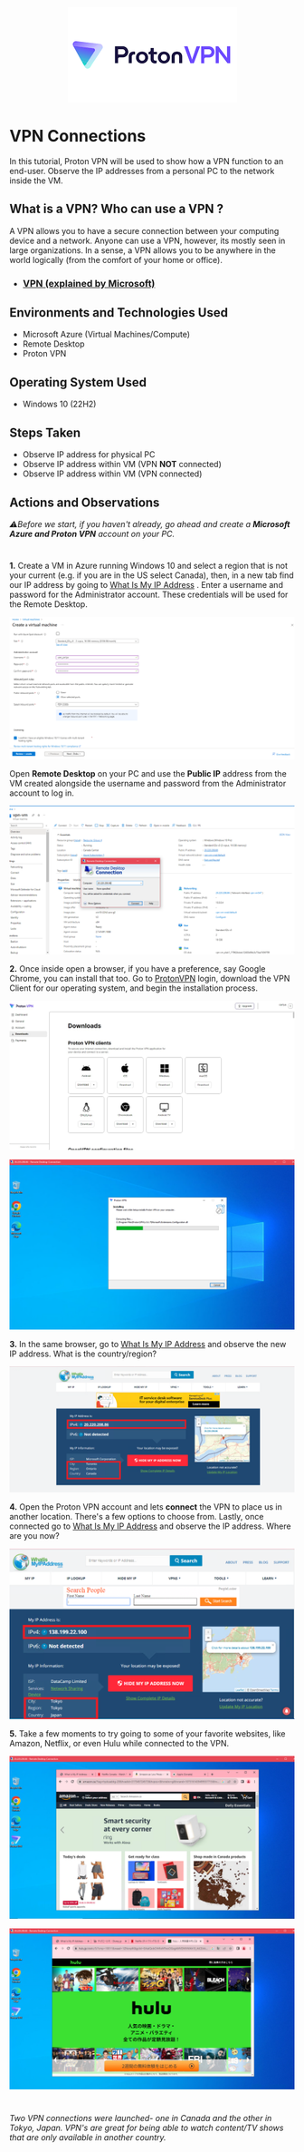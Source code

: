 <p align="center">
<img src="Proton VPN.png"/>
</p>

<h1>VPN Connections</h1>
In this tutorial, Proton VPN will be used to show how a VPN function to an end-user. Observe the IP addresses from a personal PC to the network inside the VM. 
<h2>What is a VPN? Who can use a VPN ? </h2>  
A VPN allows you to have a secure connection between your computing device and a network. Anyone can use a VPN, however, its mostly seen in large organizations. In a sense, a VPN allows you to be anywhere in the world logically (from the comfort of your home or office). 

- ### [VPN (explained by Microsoft)](https://azure.microsoft.com/en-us/resources/cloud-computing-dictionary/what-is-vpn/#types)

<h2>Environments and Technologies Used</h2>

- Microsoft Azure (Virtual Machines/Compute)
- Remote Desktop
- Proton VPN

<h2>Operating System Used </h2>

- Windows 10 (22H2)

<h2>Steps Taken</h2>

- Observe IP address for physical PC
- Observe IP address within VM (VPN **NOT** connected)
- Observe IP address within VM (VPN connected)

<h2>Actions and Observations</h2>

_⚠️Before we start, if you haven't already, go ahead and create a **Microsoft Azure and Proton VPN** account on your PC._
#


**1️.** Create a VM in Azure running Windows 10 and select a region that is not your current (e.g. if you are in the US select Canada), then, in a new tab find our IP address by going to [What Is My IP Address](https://whatismyipaddress.com/) . Enter a username and password for the Administrator account. These credentials will be used for the Remote Desktop.
<p align="center"> <img src="Create VM.1.png"/> </p>


Open **Remote Desktop** on your PC and use the **Public IP** address from the VM created alongside the username and password from the Administrator account to log in. 
<p align="center"> <img src="RDP.png"/> </p>




**2️.** Once inside open a browser, if you have a preference, say Google Chrome, you can install that too. Go to [ProtonVPN](https://protonvpn.com/) login, download the VPN Client for our operating system, and begin the installation process. 
<p align="center"> <img src="VPN Clients.jpg"/> </p>
<p> <p align="center"> <img src="Install Proton VPN.png"/> </p>




**3.** In the same browser, go to [What Is My IP Address](https://whatismyipaddress.com/) and observe the new IP address. What is the country/region?  
<p> <p align="center"> <img src="IP 1.png"/> </p>




**4.** Open the Proton VPN account and lets **connect** the VPN to place us in another location. There's a few options to choose from. Lastly, once connected go to [What Is My IP Address](https://whatismyipaddress.com/) and observe the IP address. Where are you now?  
<p> <p align="center"> <img src="IP 2.png"/> </p>


**5.** Take a few moments to try going to some of your favorite websites, like Amazon, Netflix, or even Hulu while connected to the VPN.  
<p> <p align="center"> <img src="Screenshot (128).png"/> </p>
<p> <p align="center"> <img src="Screenshot (125).png"/> </p>

#

_Two VPN connections were launched- one in Canada and the other in Tokyo, Japan. VPN's are great for being able to watch content/TV shows that are only available in another country._




<br />
